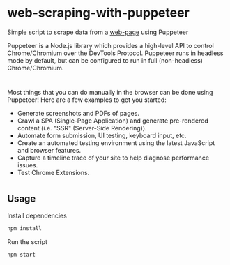# web-scraping-with-puppeteer
Simple script to scrape data from a [web-page](https://www.traversymedia.com) using Puppeteer

Puppeteer is a Node.js library which provides a high-level API to control Chrome/Chromium over the DevTools Protocol. Puppeteer runs in headless mode by default, but can be configured to run in full (non-headless) Chrome/Chromium.

#
Most things that you can do manually in the browser can be done using Puppeteer! Here are a few examples to get you started:

* Generate screenshots and PDFs of pages.
* Crawl a SPA (Single-Page Application) and generate pre-rendered content (i.e. "SSR" (Server-Side Rendering)).
* Automate form submission, UI testing, keyboard input, etc.
* Create an automated testing environment using the latest JavaScript and browser features.
* Capture a timeline trace of your site to help diagnose performance issues.
* Test Chrome Extensions.

#

## Usage
Install dependencies

```bash
npm install
```

Run the script

```bash
npm start
```

